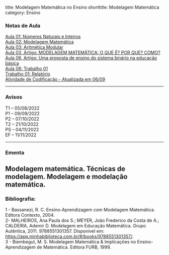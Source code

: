 title: Modelagem Matemática no Ensino
shorttitle: Modelagem Matemática
category: Ensino

### Notas de Aula

[Aula 01: Números Naturais e Inteiros]({static}/arquivos/Modelagem_Matematica:Aula_01.pdf)  
[Aula 02: Modelagem Matemática]({static}/arquivos/Modelagem_Matematica:Aula_02.pdf)  
[Aula 03: Aritmética Modular]({static}/arquivos/Modelagem_Matematica:Aula_03.pdf)  
[Aula 03, Artigo: MODELAGEM MATEMÁTICA: O QUE É? POR QUE? COMO? ]({static}/arquivos/Artigo_Aula_03.pdf)  
[Aula 06, Artigo: Uma proposta de ensino do sistema binário na educação básica ]({static}/arquivos/Artigo_Aula_06.pdf)  
[Aula 06: Trabalho 01]({static}/arquivos/Aula_06_Trabalho_1.pdf)  
[Trabalho 01: Relatório]({static}/arquivos/Trabalho_1_Relatorio.pdf)  
[Atividade de Codificação - Atualizada em 06/09]({static}/arquivos/Atividades_Codificacao.pdf)  







---

### Avisos


T1 – 05/08/2022  
P1 – 09/09/2022  
P2 – 07/10/2022  
T2 – 21/10/2022  
PS – 04/11/2022  
EF – 11/11/2022

---

### Ementa

Modelagem matemática. Técnicas de modelagem. Modelagem e modelação matemática.
---

### Bibliografia:
1 - Bassanezi, R. C. Ensino-Aprendizagem com Modelagem Matemática. Editora Contexto, 2004.  
2- MALHEIROS, Ana Paula dos S.; MEYER, João Frederico da Costa de A.; CALDEIRA, Ademir D. Modelagem em Educação Matemática. Grupo Autêntica, 2011. 9788551301357. Disponível em: https://app.minhabiblioteca.com.br/#/books/9788551301357/.  
3 - Biembegut, M. S. Modelagem Matemática & Implicações no Ensino-Aprendizagem de Matemática.
Editora FURB, 1999.

